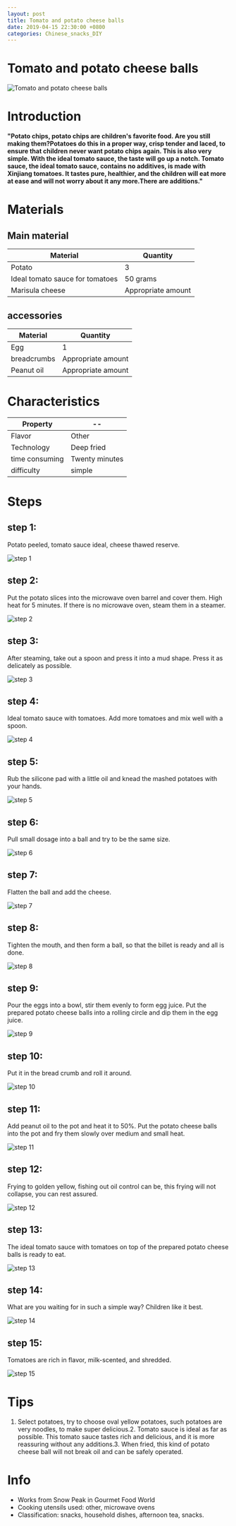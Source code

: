 ```yaml
---
layout: post
title: Tomato and potato cheese balls
date: 2019-04-15 22:30:00 +0800
categories: Chinese_snacks_DIY
---
```


# Tomato and potato cheese balls

![Tomato and potato cheese balls]({{site.baseurl}}/img/422528/422528.jpg)

# Introduction

**"Potato chips, potato chips are children's favorite food. Are you still making them?Potatoes do this in a proper way, crisp tender and laced, to ensure that children never want potato chips again. This is also very simple. With the ideal tomato sauce, the taste will go up a notch. Tomato sauce, the ideal tomato sauce, contains no additives, is made with Xinjiang tomatoes. It tastes pure, healthier, and the children will eat more at ease and will not worry about it any more.There are additions."**

# Materials


## Main material

Material|Quantity
--|--
Potato|3
Ideal tomato sauce for tomatoes|50 grams
Marisula cheese|Appropriate amount

## accessories

Material|Quantity
--|--
Egg|1
breadcrumbs|Appropriate amount
Peanut oil|Appropriate amount

# Characteristics

Property|--
--|--
Flavor|Other
Technology|Deep fried
time consuming|Twenty minutes
difficulty|simple

# Steps

## step 1:

Potato peeled, tomato sauce ideal, cheese thawed reserve.

![step 1]({{site.baseurl}}/img/422528/1.jpg)

## step 2:

Put the potato slices into the microwave oven barrel and cover them. High heat for 5 minutes. If there is no microwave oven, steam them in a steamer.

![step 2]({{site.baseurl}}/img/422528/2.jpg)

## step 3:

After steaming, take out a spoon and press it into a mud shape. Press it as delicately as possible.

![step 3]({{site.baseurl}}/img/422528/3.jpg)

## step 4:

Ideal tomato sauce with tomatoes. Add more tomatoes and mix well with a spoon.

![step 4]({{site.baseurl}}/img/422528/4.jpg)

## step 5:

Rub the silicone pad with a little oil and knead the mashed potatoes with your hands.

![step 5]({{site.baseurl}}/img/422528/5.jpg)

## step 6:

Pull small dosage into a ball and try to be the same size.

![step 6]({{site.baseurl}}/img/422528/6.jpg)

## step 7:

Flatten the ball and add the cheese.

![step 7]({{site.baseurl}}/img/422528/7.jpg)

## step 8:

Tighten the mouth, and then form a ball, so that the billet is ready and all is done.

![step 8]({{site.baseurl}}/img/422528/8.jpg)

## step 9:

Pour the eggs into a bowl, stir them evenly to form egg juice. Put the prepared potato cheese balls into a rolling circle and dip them in the egg juice.

![step 9]({{site.baseurl}}/img/422528/9.jpg)

## step 10:

Put it in the bread crumb and roll it around.

![step 10]({{site.baseurl}}/img/422528/10.jpg)

## step 11:

Add peanut oil to the pot and heat it to 50%. Put the potato cheese balls into the pot and fry them slowly over medium and small heat.

![step 11]({{site.baseurl}}/img/422528/11.jpg)

## step 12:

Frying to golden yellow, fishing out oil control can be, this frying will not collapse, you can rest assured.

![step 12]({{site.baseurl}}/img/422528/12.jpg)

## step 13:

The ideal tomato sauce with tomatoes on top of the prepared potato cheese balls is ready to eat.

![step 13]({{site.baseurl}}/img/422528/13.jpg)

## step 14:

What are you waiting for in such a simple way? Children like it best.

![step 14]({{site.baseurl}}/img/422528/14.jpg)

## step 15:

Tomatoes are rich in flavor, milk-scented, and shredded.

![step 15]({{site.baseurl}}/img/422528/15.jpg)

# Tips

1. Select potatoes, try to choose oval yellow potatoes, such potatoes are very noodles, to make super delicious.2. Tomato sauce is ideal as far as possible. This tomato sauce tastes rich and delicious, and it is more reassuring without any additions.3. When fried, this kind of potato cheese ball will not break oil and can be safely operated.

# Info

- Works from Snow Peak in Gourmet Food World
- Cooking utensils used: other, microwave ovens
- Classification: snacks, household dishes, afternoon tea, snacks.